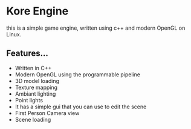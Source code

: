 # Kore Engine
this is a simple game engine, written using c++ and modern OpenGL on Linux.

## Features...
  * Written in C++ 
  * Modern OpenGL using the programmable pipeline
  * 3D model loading
  * Texture mapping
  * Ambiant lighting
  * Point lights
  * It has a simple gui that you can use to edit the scene
  * First Person Camera view
  * Scene loading

